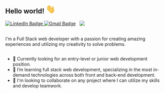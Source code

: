 ## Hello world! <img src="https://raw.githubusercontent.com/ABSphreak/ABSphreak/master/gifs/Hi.gif" width="30px">

<img align='right' src='https://art.pixilart.com/sr2712ab0b35ecd.gif' width='270'>

<a href="https://www.linkedin.com/in/gabriel-moises-alves">
  <img src="https://img.shields.io/badge/LinkedIn-0077B5?style=for-the-badge&logo=linkedin&logoColor=white" alt="LinkedIn Badge" width="85">
</a>
<a href="gabrielmoisesalves18@gmail.com">
  <img src="https://img.shields.io/badge/Gmail-D14836?style=for-the-badge&logo=gmail&logoColor=white" alt="Gmail Badge" width="65">
</a>

<br> <!-- Add this line for separation -->
I'm a Full Stack web developer with a passion for creating amazing experiences and utilizing my creativity to solve problems.
##
- 👀 Currently looking for an entry-level or junior web development position.
- 🌱 I’m learning full stack web development, specializing in the most in-demand technologies across both front and back-end development. 
- 💞️ I'm looking to collaborate on any project where I can utilize my skills and develop teamwork.


<!---
gabrielmoisesa/gabrielmoisesa is a ✨ special ✨ repository because its `README.md` (this file) appears on your GitHub profile.
You can click the Preview link to take a look at your changes.
--->
